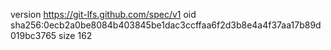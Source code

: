 version https://git-lfs.github.com/spec/v1
oid sha256:0ecb2a0be8084b403845be1dac3ccffaa6f2d3b8e4a4f37aa17b89d019bc3765
size 162
